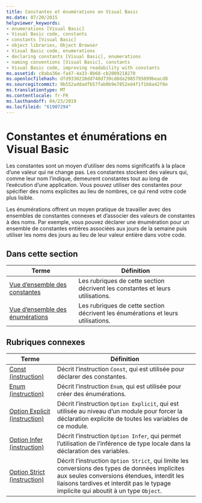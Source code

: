 ```yaml
---
title: Constantes et énumérations en Visual Basic
ms.date: 07/20/2015
helpviewer_keywords:
- enumerations [Visual Basic]
- Visual Basic code, constants
- constants [Visual Basic]
- object libraries, Object Browser
- Visual Basic code, enumerations
- declaring constants [Visual Basic], enumerations
- naming conventions [Visual Basic], constants
- Visual Basic code, improving readability with constants
ms.assetid: c8aba36e-fa47-4a33-8b68-cb2009218270
ms.openlocfilehash: dfd9330210dd748d739cd8da2985795099beacd8
ms.sourcegitcommit: 9b552addadfb57fab0b9e7852ed4f1f1b8a42f8e
ms.translationtype: MT
ms.contentlocale: fr-FR
ms.lasthandoff: 04/23/2019
ms.locfileid: "61907294"
---
```

# <a name="constants-and-enumerations-in-visual-basic"></a>Constantes et énumérations en Visual Basic
Les constantes sont un moyen d’utiliser des noms significatifs à la place d’une valeur qui ne change pas. Les constantes stockent des valeurs qui, comme leur nom l’indique, demeurent constantes tout au long de l’exécution d’une application. Vous pouvez utiliser des constantes pour spécifier des noms explicites au lieu de nombres, ce qui rend votre code plus lisible.  
  
 Les énumérations offrent un moyen pratique de travailler avec des ensembles de constantes connexes et d’associer des valeurs de constantes à des noms. Par exemple, vous pouvez déclarer une énumération pour un ensemble de constantes entières associées aux jours de la semaine puis utiliser les noms des jours au lieu de leur valeur entière dans votre code.  
  
## <a name="in-this-section"></a>Dans cette section  
  
|Terme|Définition|  
|---|---|  
|[Vue d’ensemble des constantes](../../../../visual-basic/programming-guide/language-features/constants-enums/constants-overview.md)|Les rubriques de cette section décrivent les constantes et leurs utilisations.|  
|[Vue d’ensemble des énumérations](../../../../visual-basic/programming-guide/language-features/constants-enums/enumerations-overview.md)|Les rubriques de cette section décrivent les énumérations et leurs utilisations.|  
  
## <a name="related-sections"></a>Rubriques connexes  
  
|Terme|Définition|  
|---|---|  
|[Const (instruction)](../../../../visual-basic/language-reference/statements/const-statement.md)|Décrit l’instruction `Const`, qui est utilisée pour déclarer des constantes.|  
|[Enum (instruction)](../../../../visual-basic/language-reference/statements/enum-statement.md)|Décrit l’instruction `Enum`, qui est utilisée pour créer des énumérations.|  
|[Option Explicit (instruction)](../../../../visual-basic/language-reference/statements/option-explicit-statement.md)|Décrit l’instruction `Option Explicit`, qui est utilisée au niveau d’un module pour forcer la déclaration explicite de toutes les variables de ce module.|  
|[Option Infer (instruction)](../../../../visual-basic/language-reference/statements/option-infer-statement.md)|Décrit l’instruction `Option Infer`, qui permet l’utilisation de l’inférence de type locale dans la déclaration des variables.|  
|[Option Strict (instruction)](../../../../visual-basic/language-reference/statements/option-strict-statement.md)|Décrit l’instruction `Option Strict`, qui limite les conversions des types de données implicites aux seules conversions étendues, interdit les liaisons tardives et interdit pas le typage implicite qui aboutit à un type `Object`.|
